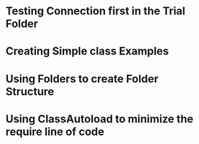 # Testing Connection first in the Trial Folder

# Creating Simple class Examples

# Using Folders to create Folder Structure

# Using ClassAutoload to minimize the require line of code


